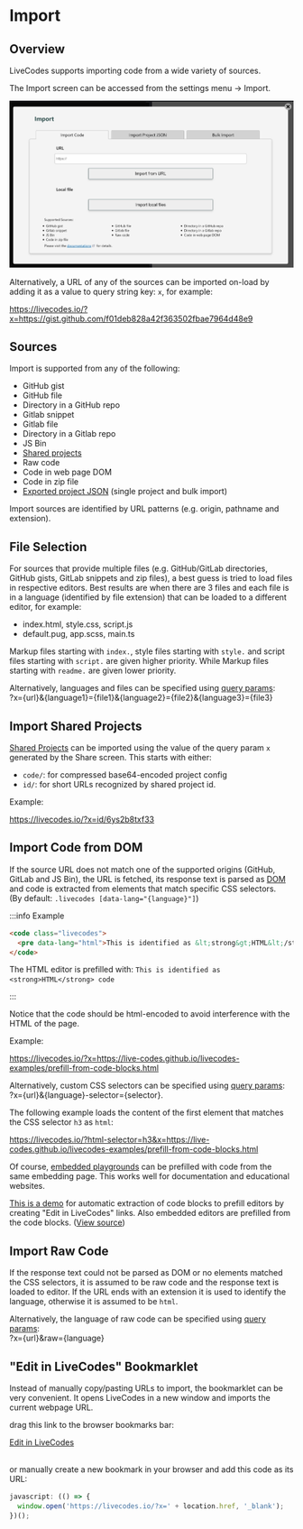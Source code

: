 # Import

## Overview

LiveCodes supports importing code from a wide variety of sources.

The Import screen can be accessed from the settings menu → Import.

![LiveCodes Import](../../static/img/screenshots/import.jpg)

Alternatively, a URL of any of the sources can be imported on-load by adding it as a value to query string key: `x`, for example:

https://livecodes.io/?x=https://gist.github.com/f01deb828a42f363502fbae7964d48e9

## Sources

Import is supported from any of the following:

- GitHub gist
- GitHub file
- Directory in a GitHub repo
- Gitlab snippet
- Gitlab file
- Directory in a Gitlab repo
- JS Bin
- [Shared projects](./share.md)
- Raw code
- Code in web page DOM
- Code in zip file
- [Exported project JSON](./export.md) (single project and bulk import)

Import sources are identified by URL patterns (e.g. origin, pathname and extension).

## File Selection

For sources that provide multiple files (e.g. GitHub/GitLab directories, GitHub gists, GitLab snippets and zip files), a best guess is tried to load files in respective editors. Best results are when there are 3 files and each file is in a language (identified by file extension) that can be loaded to a different editor, for example:

- index.html, style.css, script.js
- default.pug, app.scss, main.ts

Markup files starting with `index.`, style files starting with `style.` and script files starting with `script.` are given higher priority. While Markup files starting with `readme.` are given lower priority.

Alternatively, languages and files can be specified using [query params](../configuration/query-params.md):  
?x={url}&{language1}={file1}&{language2}={file2}&{language3}={file3}

## Import Shared Projects

[Shared Projects](./share.md) can be imported using the value of the query param `x` generated by the Share screen. This starts with either:

- `code/`: for compressed base64-encoded project config
- `id/`: for short URLs recognized by shared project id.

Example:

https://livecodes.io/?x=id/6ys2b8txf33

## Import Code from DOM

If the source URL does not match one of the supported origins (GitHub, GitLab and JS Bin), the URL is fetched, its response text is parsed as [DOM](https://developer.mozilla.org/en-US/docs/Web/API/Document_Object_Model) and code is extracted from elements that match specific CSS selectors.  
(By default: `.livecodes [data-lang="{language}"]`)

:::info Example

```html
<code class="livecodes">
  <pre data-lang="html">This is identified as &lt;strong&gt;HTML&lt;/strong&gt; code</pre>
</code>
```

The HTML editor is prefilled with: `This is identified as <strong>HTML</strong> code`

:::

Notice that the code should be html-encoded to avoid interference with the HTML of the page.

Example:

https://livecodes.io/?x=https://live-codes.github.io/livecodes-examples/prefill-from-code-blocks.html

Alternatively, custom CSS selectors can be specified using [query params](../configuration/query-params.md):  
?x={url}&{language}-selector={selector}.

The following example loads the content of the first element that matches the CSS selector `h3` as `html`:

https://livecodes.io/?html-selector=h3&x=https://live-codes.github.io/livecodes-examples/prefill-from-code-blocks.html

Of course, [embedded playgrounds](./embeds.md) can be prefilled with code from the same embedding page. This works well for documentation and educational websites.

[This is a demo](https://live-codes.github.io/livecodes-examples/prefill-from-code-blocks.html) for automatic extraction of code blocks to prefill editors by creating "Edit in LiveCodes" links. Also embedded editors are prefilled from the code blocks. ([View source](https://github.com/live-codes/livecodes-examples/blob/master/prefill-from-code-blocks.html))

## Import Raw Code

If the response text could not be parsed as DOM or no elements matched the CSS selectors, it is assumed to be raw code and the response text is loaded to editor. If the URL ends with an extension it is used to identify the language, otherwise it is assumed to be `html`.

Alternatively, the language of raw code can be specified using [query params](../configuration/query-params.md):  
?x={url}&raw={language}

## "Edit in LiveCodes" Bookmarklet

Instead of manually copy/pasting URLs to import, the bookmarklet can be very convenient. It opens LiveCodes in a new window and imports the current webpage URL.

drag this link to the browser bookmarks bar:

<a href="javascript:(()=>{window.open('https://livecodes.io/?x='+location.href,'_blank');})();">Edit in LiveCodes</a><br /><br />

or manually create a new bookmark in your browser and add this code as its URL:

```js
javascript: (() => {
  window.open('https://livecodes.io/?x=' + location.href, '_blank');
})();
```
